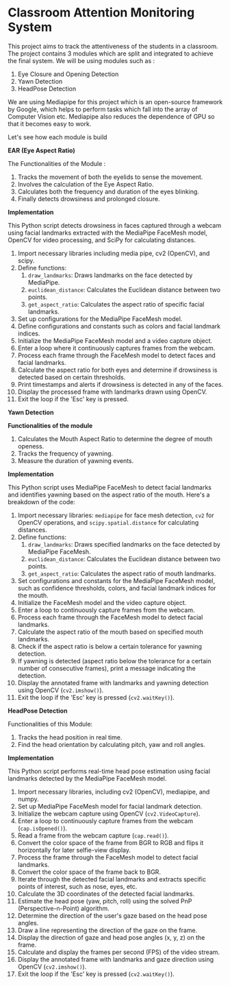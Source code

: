 # Classroom Attention Monitoring System

This project aims to track the attentiveness of the students in a classroom. The project contains 3 modules which are split and integrated to achieve the final system. We will be using modules such as :

1. Eye Closure and Opening Detection
2. Yawn Detection 
3. HeadPose Detection 

We are using Mediapipe for this project which is an open-source framework by Google, which helps to perform tasks which fall into the array of Computer Vision etc. Mediapipe also reduces the dependence of GPU so that it becomes easy to work.

Let's see how each module is build 

**EAR (Eye Aspect Ratio)**

The Functionalities of the Module :
 1. Tracks the movement of both the eyelids to sense the movement.
 2. Involves the calculation of the Eye Aspect Ratio.
 3. Calculates both the frequency and duration of the eyes blinking.
 4. Finally detects drowsiness and prolonged closure. 

**Implementation**

This Python script detects drowsiness in faces captured through a webcam using facial landmarks extracted with the MediaPipe FaceMesh model, OpenCV for video processing, and SciPy for calculating distances.

1. Import necessary libraries including media pipe, cv2 (OpenCV), and scipy.
2. Define functions:
    1. `draw_landmarks`: Draws landmarks on the face detected by MediaPipe.
    2. `euclidean_distance`: Calculates the Euclidean distance between two points.
    3. `get_aspect_ratio`: Calculates the aspect ratio of specific facial landmarks.
3. Set up configurations for the MediaPipe FaceMesh model.
4. Define configurations and constants such as colors and facial landmark indices.
5. Initialize the MediaPipe FaceMesh model and a video capture object.
6. Enter a loop where it continuously captures frames from the webcam.
7. Process each frame through the FaceMesh model to detect faces and facial landmarks.
8. Calculate the aspect ratio for both eyes and determine if drowsiness is detected based on certain thresholds.
9. Print timestamps and alerts if drowsiness is detected in any of the faces.
10. Display the processed frame with landmarks drawn using OpenCV.
11. Exit the loop if the 'Esc' key is pressed.

**Yawn Detection**

**Functionalities of the module**

1. Calculates the Mouth Aspect Ratio to determine the degree of mouth openess.
2. Tracks the frequency of yawning.
3. Measure the duration of yawning events.

**Implementation** 

This Python script uses MediaPipe FaceMesh to detect facial landmarks and identifies yawning based on the aspect ratio of the mouth. Here's a breakdown of the code:

1. Import necessary libraries: `mediapipe` for face mesh detection, `cv2` for OpenCV operations, and `scipy.spatial.distance` for calculating distances.
2. Define functions:
   1. `draw_landmarks`: Draws specified landmarks on the face detected by MediaPipe FaceMesh.
   2. `euclidean_distance`: Calculates the Euclidean distance between two points.
   3. `get_aspect_ratio`: Calculates the aspect ratio of mouth landmarks.
3. Set configurations and constants for the MediaPipe FaceMesh model, such as confidence thresholds, colors, and facial landmark indices for the mouth.
4. Initialize the FaceMesh model and the video capture object.
5. Enter a loop to continuously capture frames from the webcam.
6. Process each frame through the FaceMesh model to detect facial landmarks.
7. Calculate the aspect ratio of the mouth based on specified mouth landmarks.
8. Check if the aspect ratio is below a certain tolerance for yawning detection.
9. If yawning is detected (aspect ratio below the tolerance for a certain number of consecutive frames), print a message indicating the detection.
10. Display the annotated frame with landmarks and yawning detection using OpenCV (`cv2.imshow()`).
11. Exit the loop if the 'Esc' key is pressed (`cv2.waitKey()`).

**HeadPose Detection**

Functionalities of this Module:
 1. Tracks the head position in real time.
 2. Find the head orientation by calculating pitch, yaw and roll angles.

**Implementation** 

This Python script performs real-time head pose estimation using facial landmarks detected by the MediaPipe FaceMesh model.

1. Import necessary libraries, including cv2 (OpenCV), mediapipe, and numpy.
2. Set up MediaPipe FaceMesh model for facial landmark detection.
3. Initialize the webcam capture using OpenCV (`cv2.VideoCapture`).
4. Enter a loop to continuously capture frames from the webcam (`cap.isOpened()`).
5. Read a frame from the webcam capture (`cap.read()`).
6. Convert the color space of the frame from BGR to RGB and flips it horizontally for later selfie-view display.
7. Process the frame through the FaceMesh model to detect facial landmarks.
8. Convert the color space of the frame back to BGR.
9. Iterate through the detected facial landmarks and extracts specific points of interest, such as nose, eyes, etc.
10. Calculate the 3D coordinates of the detected facial landmarks.
11. Estimate the head pose (yaw, pitch, roll) using the solved PnP (Perspective-n-Point) algorithm.
12. Determine the direction of the user's gaze based on the head pose angles.
13. Draw a line representing the direction of the gaze on the frame.
14. Display the direction of gaze and head pose angles (x, y, z) on the frame.
15. Calculate and display the frames per second (FPS) of the video stream.
16. Display the annotated frame with landmarks and gaze direction using OpenCV (`cv2.imshow()`).
17. Exit the loop if the 'Esc' key is pressed (`cv2.waitKey()`).




